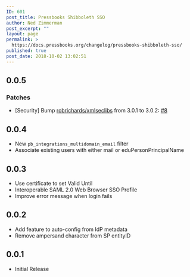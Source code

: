 ```yaml
---
ID: 601
post_title: Pressbooks Shibboleth SSO
author: Ned Zimmerman
post_excerpt: ""
layout: page
permalink: >
  https://docs.pressbooks.org/changelog/pressbooks-shibboleth-sso/
published: true
post_date: 2018-10-02 13:02:51
---
```

## 0.0.5
### Patches

* [Security] Bump [robrichards/xmlseclibs](https://github.com/robrichards/xmlseclibs) from 3.0.1 to 3.0.2: [#8](https://github.com/pressbooks/pressbooks-shibboleth-sso/pulls/8)

## 0.0.4  
 * New `pb_integrations_multidomain_email` filter  
 * Associate existing users with either mail or eduPersonPrincipalName

## 0.0.3  
* Use certificate to set Valid Until  
* Interoperable SAML 2.0 Web Browser SSO Profile  
* Improve error message when login fails

## 0.0.2  
* Add feature to auto-config from IdP metadata  
* Remove ampersand character from SP entityID

## 0.0.1  
* Initial Release
